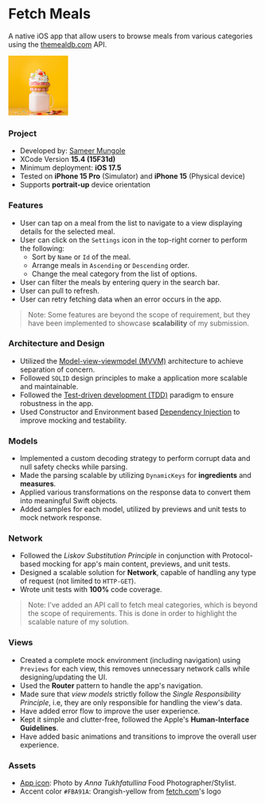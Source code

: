 # Fetch Meals

A native iOS app that allow users to browse meals from various categories using the [themealdb.com](https://themealdb.com/api.php) API.

<img src="https://github.com/hauntarl/hauntarl/blob/master/desserts/DessertsAppIcon.png">

### Project
- Developed by: [Sameer Mungole](https://www.linkedin.com/in/sameer-mungole/)
- XCode Version **15.4 (15F31d)**
- Minimum deployment: **iOS 17.5**
- Tested on **iPhone 15 Pro** (Simulator) and **iPhone 15** (Physical device)
- Supports **portrait-up** device orientation

### Features

- User can tap on a meal from the list to navigate to a view displaying details for the selected meal.
- User can click on the `Settings` icon in the top-right corner to perform the following:
    - Sort by `Name` or `Id` of the meal.
    - Arrange meals in `Ascending` or `Descending` order.
    - Change the meal category from the list of options.
- User can filter the meals by entering query in the search bar.
- User can pull to refresh.
- User can retry fetching data when an error occurs in the app.

> Note: Some features are beyond the scope of requirement, but they have been implemented to showcase **scalability** of my submission.

### Architecture and Design

- Utilized the [Model-view-viewmodel (MVVM)](https://en.wikipedia.org/wiki/Model%E2%80%93view%E2%80%93viewmodel) architecture to achieve separation of concern.
- Followed `SOLID` design principles to make a application more scalable and maintainable.
- Followed the [Test-driven development (TDD)](https://en.wikipedia.org/wiki/Test-driven_development) paradigm to ensure robustness in the app.
- Used Constructor and Environment based [Dependency Injection](https://medium.com/@batrakov.vitaly/di-in-swiftui-9f929b50ab5c) to improve mocking and testability.

### Models

- Implemented a custom decoding strategy to perform corrupt data and null safety checks while parsing.
- Made the parsing scalable by utilizing `DynamicKeys` for **ingredients** and **measures**.
- Applied various transformations on the response data to convert them into meaningful Swift objects.
- Added samples for each model, utilized by previews and unit tests to mock network response.

### Network

- Followed the *Liskov Substitution Principle* in conjunction with Protocol-based mocking for app's main content, previews, and unit tests.
- Designed a scalable solution for **Network**, capable of handling any type of request (not limited to `HTTP-GET`).
- Wrote unit tests with **100%** code coverage.

> Note: I've added an API call to fetch meal categories, which is beyond the scope of requirements.
> This is done in order to highlight the scalable nature of my solution.
 
### Views

- Created a complete mock environment (including navigation) using `Previews` for each view, this removes unnecessary network calls while designing/updating the UI.
- Used the **Router** pattern to handle the app's navigation.
- Made sure that *view models* strictly follow the *Single Responsibility Principle*, i.e, they are only responsible for handling the view's data.
- Have added error flow to improve the user experience.
- Kept it simple and clutter-free, followed the Apple's **Human-Interface Guidelines**.
- Have added basic animations and transitions to improve the overall user experience.

### Assets

- [App icon](https://www.pexels.com/photo/close-up-photo-of-dessert-on-top-of-the-jar-2638026/): Photo by *Anna Tukhfatullina* Food Photographer/Stylist.
- Accent color `#FBA91A`: Orangish-yellow from [fetch.com](https://fetch.com/)'s logo
